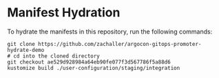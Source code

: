 # Manifest Hydration

To hydrate the manifests in this repository, run the following commands:

```shell
git clone https://github.com/zachaller/argocon-gitops-promoter-hydrate-demo
# cd into the cloned directory
git checkout ae529d928984a64eb90fe077f3d567786f5a88d6
kustomize build ./user-configuration/staging/integration
```
